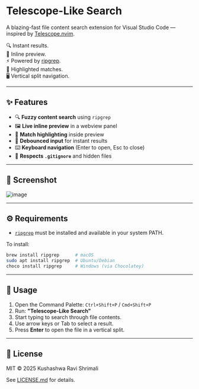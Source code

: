 # Telescope-Like Search

A blazing-fast file content search extension for Visual Studio Code — inspired by [Telescope.nvim](https://github.com/nvim-telescope/telescope.nvim).

🔍 Instant results.  
📂 Inline preview.  
⚡ Powered by [ripgrep](https://github.com/BurntSushi/ripgrep).  
🎨 Highlighted matches.  
🖥️ Vertical split navigation.

---

## ✨ Features

- 🔍 **Fuzzy content search** using `ripgrep`
- 🖼 **Live inline preview** in a webview panel
- 🎯 **Match highlighting** inside preview
- 🚀 **Debounced input** for instant results
- ⌨️ **Keyboard navigation** (Enter to open, Esc to close)
- 📄 **Respects `.gitignore`** and hidden files

---

## 📸 Screenshot

![image](https://github.com/user-attachments/assets/c0876058-370d-40f8-895f-d4f0aa3ca0e3)

---

## ⚙️ Requirements

- [`ripgrep`](https://github.com/BurntSushi/ripgrep) must be installed and available in your system PATH.

To install:

```bash
brew install ripgrep      # macOS
sudo apt install ripgrep  # Ubuntu/Debian
choco install ripgrep     # Windows (via Chocolatey)
```

---

## 🧪 Usage

1. Open the Command Palette: `Ctrl+Shift+P` / `Cmd+Shift+P`
2. Run: **"Telescope-Like Search"**
3. Start typing to search through file contents.
4. Use arrow keys or Tab to select a result.
5. Press **Enter** to open the file in a vertical split.

---

## 📝 License

MIT © 2025 Kushashwa Ravi Shrimali

See [LICENSE.md](LICENSE.md) for details.
